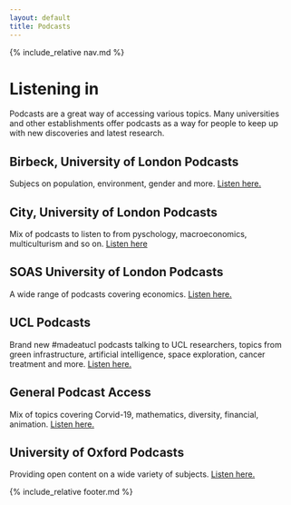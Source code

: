 ```yaml
---
layout: default
title: Podcasts
---
```


{% include_relative nav.md %}

# Listening in
Podcasts are a great way of accessing various topics. Many universities and other establishments offer podcasts as a way for people to keep up with new discoveries and latest research.

## Birbeck, University of London Podcasts
Subjecs on population, environment, gender and more. [Listen here.](http://www.bbk.ac.uk/bisr/podcasts/podcasts/)

## City, University of London Podcasts
Mix of podcasts to listen to from pyschology, macroeconomics, multiculturism and so on. [Listen here](https://chartable.com/creators/city-university-of-london)

## SOAS University of London Podcasts
A wide range of podcasts covering economics. [Listen here.](https://www.soas.ac.uk/economics/podcasts/)

## UCL Podcasts
Brand new #madeatucl podcasts talking to UCL researchers, topics from green infrastructure, artificial intelligence, space exploration, cancer treatment and more. [Listen here.](https://www.ucl.ac.uk/made-at-ucl/podcasts)

## General Podcast Access
Mix of topics covering Corvid-19, mathematics, diversity, financial, animation. [Listen here.](https://player.fm/podcasts/university-of-london)

## University of Oxford Podcasts
Providing open content on a wide variety of subjects. [Listen here.](http://podcasts.ox.ac.uk/series)

{% include_relative footer.md %}
